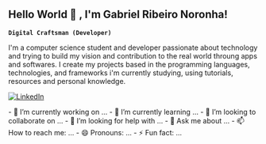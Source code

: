 ## Hello World 👋 , I'm Gabriel Ribeiro Noronha!

**`Digital Craftsman (Developer)`**

I'm a computer science student and developer passionate about technology and trying to build my vision and contribution to the real world throung apps and softwares. I create my projects based in the programming languages, technologies, and frameworks i'm currently studying, using tutorials, resources and personal knowledge.
<!--
**bielr98/bielr98** is a ✨ _special_ ✨ repository because its `README.md` (this file) appears on your GitHub profile.
Here are some ideas to get you started:
-->
<p aling="left">
  <a href="https://www.linkedin.com/in/gabriel-ribeiro-noronha-97059b154/">
            <img alt="LinkedIn" title="Follow me on LinkedIn" src="https://cdn.jsdelivr.net/gh/devicons/devicon@latest/icons/linkedin/linkedin-original.svg" />   
<!--       <img alt="LinkedIn" title="Follow me on LinkedIn" src="https://custom-icon-badges.demolab.com/github/followers/ForrestKnight?color=236ad3&labelColor=1155ba&style=for-the-badge&logo=person-add&label=Follow&logoColor=white"/> </a> -->
      </a>
      
</p>
- 🔭 I’m currently working on ...    
- 🌱 I’m currently learning ...
- 👯 I’m looking to collaborate on ...
- 🤔 I’m looking for help with ...
- 💬 Ask me about ...
- 📫 How to reach me: ...
- 😄 Pronouns: ...
- ⚡ Fun fact: ...
